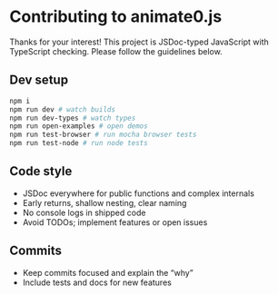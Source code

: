 # Contributing to animate0.js

Thanks for your interest! This project is JSDoc-typed JavaScript with TypeScript checking. Please follow the guidelines below.

## Dev setup

```bash
npm i
npm run dev # watch builds
npm run dev-types # watch types
npm run open-examples # open demos
npm run test-browser # run mocha browser tests
npm run test-node # run node tests
```

## Code style

- JSDoc everywhere for public functions and complex internals
- Early returns, shallow nesting, clear naming
- No console logs in shipped code
- Avoid TODOs; implement features or open issues

## Commits

- Keep commits focused and explain the “why”
- Include tests and docs for new features


